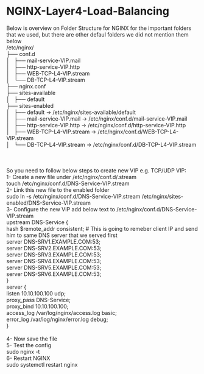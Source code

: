 # NGINX-Layer4-Load-Balancing
Below is overview on Folder Structure for NGINX for the important folders that we used,
but there are other defaul folders we did not mention them below
<br />/etc/nginx/<br />
├── conf.d<br />
│   ├── mail-service-VIP.mail<br />
│   ├── http-service-VIP.http<br />
│   ├── WEB-TCP-L4-VIP.stream<br />
│   └── DB-TCP-L4-VIP.stream<br />
├── nginx.conf<br />
├── sites-available<br />
│   ├── default<br />
├── sites-enabled<br />
│   ├── default -> /etc/nginx/sites-available/default<br />
│   ├── mail-service-VIP.mail -> /etc/nginx/conf.d/mail-service-VIP.mail<br />
│   ├── http-service-VIP.http -> /etc/nginx/conf.d/http-service-VIP.http<br />
│   ├── WEB-TCP-L4-VIP.stream -> /etc/nginx/conf.d/WEB-TCP-L4-VIP.stream<br />
│   └── DB-TCP-L4-VIP.stream -> /etc/nginx/conf.d/DB-TCP-L4-VIP.stream<br />
 <br />
 <br />
 <br />
So you need to  follow below steps to create new VIP e.g. TCP/UDP VIP:<br />
1- Create a new file under /etc/nginx/conf.d/<VIP-Name>.stream<br />
  touch /etc/nginx/conf.d/DNS-Service-VIP.stream<br />
2- Link this new file to the enabled folder<br />
  sudo ln -s /etc/nginx/conf.d/DNS-Service-VIP.stream /etc/nginx/sites-enabled/DNS-Service-VIP.stream<br />
3- Configure the new VIP add below text to /etc/nginx/conf.d/DNS-Service-VIP.stream<br />
  upstream DNS-Service {<br />
       hash $remote_addr consistent;  # This is going to remeber client IP and send him to same DNS server that we served first<br />
       server DNS-SRV1.EXAMPLE.COM:53;<br />
       server DNS-SRV2.EXAMPLE.COM:53;<br />
       server DNS-SRV3.EXAMPLE.COM:53;<br />
       server DNS-SRV4.EXAMPLE.COM:53;<br />
       server DNS-SRV5.EXAMPLE.COM:53;<br />
       server DNS-SRV6.EXAMPLE.COM:53;<br />
     }<br />
   server {<br />
        listen 10.10.100.100 udp;<br />
        proxy_pass DNS-Service;<br />
        proxy_bind 10.10.100.100;<br />
        access_log /var/log/nginx/access.log basic;<br />
        error_log /var/log/nginx/error.log debug;<br />
     }<br />
  <br />
 4- Now save the file<br />
 5- Test the config <br />
    sudo nginx -t<br />
 6- Restart NGINX<br />
    sudo systemctl restart nginx<br />
